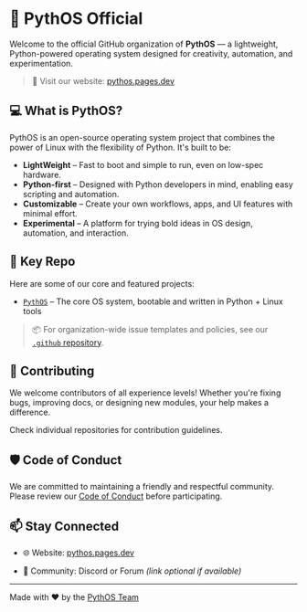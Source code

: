 # 🐍 PythOS Official

Welcome to the official GitHub organization of **PythOS** — a lightweight, Python-powered operating system designed for creativity, automation, and experimentation.

> 🔗 Visit our website: [pythos.pages.dev](https://pythos.pages.dev)

## 💻 What is PythOS?

PythOS is an open-source operating system project that combines the power of Linux with the flexibility of Python. It's built to be:

- **LightWeight** – Fast to boot and simple to run, even on low-spec hardware.
- **Python-first** – Designed with Python developers in mind, enabling easy scripting and automation.
- **Customizable** – Create your own workflows, apps, and UI features with minimal effort.
- **Experimental** – A platform for trying bold ideas in OS design, automation, and interaction.

## 📁 Key Repo

Here are some of our core and featured projects:

- [`PythOS`](https://github.com/PythOS-Official/PythOS) – The core OS system, bootable and written in Python + Linux tools

> 📦 For organization-wide issue templates and policies, see our [`.github` repository](https://github.com/PythOS-Official/.github).

## 🤝 Contributing

We welcome contributors of all experience levels! Whether you're fixing bugs, improving docs, or designing new modules, your help makes a difference.

Check individual repositories for contribution guidelines.

## 🛡️ Code of Conduct

We are committed to maintaining a friendly and respectful community.  
Please review our [Code of Conduct](https://github.com/PythOS-Official/.github/blob/main/CODE_OF_CONDUCT.md) before participating.

## 📫 Stay Connected

- 🌐 Website: [pythos.pages.dev](https://pythos.pages.dev)

- 💬 Community: Discord or Forum *(link optional if available)*

---

Made with ❤️ by the [PythOS Team](https://github.com/PythOS-Official)
